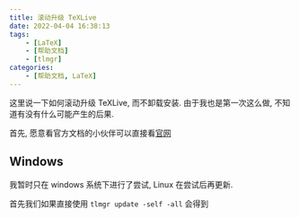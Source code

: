 ```yaml
---
title: 滚动升级 TeXLive
date: 2022-04-04 16:38:13
tags:
    - [LaTeX]
    - [帮助文档]
    - [tlmgr]
categories:
    - [帮助文档, LaTeX]
---
```


这里说一下如何滚动升级 TeXLive, 而不卸载安装. 由于我也是第一次这么做, 不知道有没有什么可能产生的后果. 

<!-- more -->

首先, 愿意看官方文档的小伙伴可以直接看[官网](https://www.tug.org/texlive/upgrade.html)

## Windows

我暂时只在 windows 系统下进行了尝试, Linux 在尝试后再更新. 

首先我们如果直接使用 `tlmgr update -self -all` 会得到